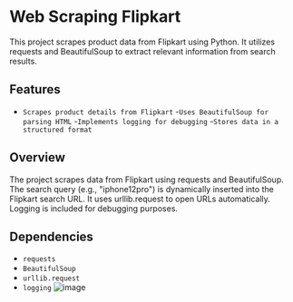 # Web Scraping Flipkart

This project scrapes product data from Flipkart using Python. It utilizes requests and BeautifulSoup to extract relevant information from search results.

## Features
- `Scrapes product details from Flipkart`
-`Uses BeautifulSoup for parsing HTML`
-`Implements logging for debugging`
-`Stores data in a structured format`

## Overview
The project scrapes data from Flipkart using requests and BeautifulSoup.
The search query (e.g., "iphone12pro") is dynamically inserted into the Flipkart search URL.
It uses urllib.request to open URLs automatically.
Logging is included for debugging purposes.

## Dependencies
- `requests`
- `BeautifulSoup`
- `urllib.request`
- `logging`
![image](https://github.com/user-attachments/assets/3598de95-6692-4645-b8b2-e73204f250fe)


